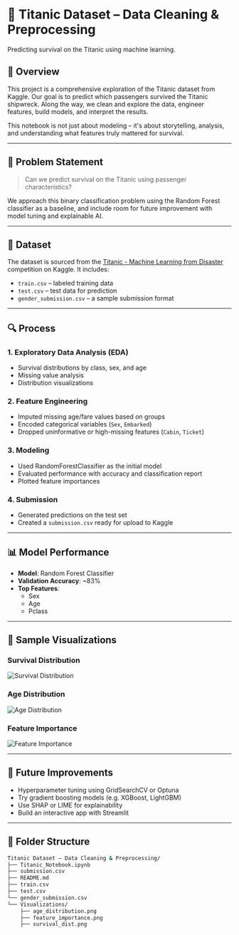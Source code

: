 # 🚢 Titanic Dataset – Data Cleaning & Preprocessing

Predicting survival on the Titanic using machine learning.

## 📌 Overview

This project is a comprehensive exploration of the Titanic dataset from Kaggle. Our goal is to predict which passengers survived the Titanic shipwreck. Along the way, we clean and explore the data, engineer features, build models, and interpret the results.

This notebook is not just about modeling – it's about storytelling, analysis, and understanding what features truly mattered for survival.

---

## 🧠 Problem Statement

> Can we predict survival on the Titanic using passenger characteristics?

We approach this binary classification problem using the Random Forest classifier as a baseline, and include room for future improvement with model tuning and explainable AI.

---

## 📁 Dataset

The dataset is sourced from the [Titanic - Machine Learning from Disaster](https://www.kaggle.com/c/titanic) competition on Kaggle. It includes:

- `train.csv` – labeled training data
- `test.csv` – test data for prediction
- `gender_submission.csv` – a sample submission format

---

## 🔍 Process

### 1. Exploratory Data Analysis (EDA)

- Survival distributions by class, sex, and age
- Missing value analysis
- Distribution visualizations

### 2. Feature Engineering

- Imputed missing age/fare values based on groups
- Encoded categorical variables (`Sex`, `Embarked`)
- Dropped uninformative or high-missing features (`Cabin`, `Ticket`)

### 3. Modeling

- Used RandomForestClassifier as the initial model
- Evaluated performance with accuracy and classification report
- Plotted feature importances

### 4. Submission

- Generated predictions on the test set
- Created a `submission.csv` ready for upload to Kaggle

---

## 📊 Model Performance

- **Model**: Random Forest Classifier
- **Validation Accuracy**: ~83%
- **Top Features**:
  - Sex
  - Age
  - Pclass

---


## 📸 Sample Visualizations

### Survival Distribution
![Survival Distribution](images/survival_dist.png)

### Age Distribution
![Age Distribution](images/age_distribution.png)

### Feature Importance
![Feature Importance](images/feature_importance.png)

---

## 📌 Future Improvements

- Hyperparameter tuning using GridSearchCV or Optuna
- Try gradient boosting models (e.g. XGBoost, LightGBM)
- Use SHAP or LIME for explainability
- Build an interactive app with Streamlit

---

## 📂 Folder Structure

```bash
Titanic Dataset – Data Cleaning & Preprocessing/
├── Titanic_Notebook.ipynb
├── submission.csv
├── README.md
├── train.csv
├── test.csv
└── gender_submission.csv
└── Visualizations/
    ├── age_distribution.png
    ├── feature_importance.png
    ├── survival_dist.png
